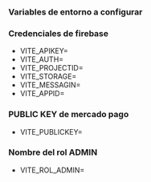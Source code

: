 ### Variables de entorno a configurar 

### Credenciales de firebase

- VITE_APIKEY=
- VITE_AUTH=
- VITE_PROJECTID=
- VITE_STORAGE=
- VITE_MESSAGIN=
- VITE_APPID=

### PUBLIC KEY de mercado pago
- VITE_PUBLICKEY=

### Nombre del rol ADMIN
- VITE_ROL_ADMIN=